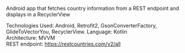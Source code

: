 Android app that fetches country information from a REST endpoint and displays in a RecyclerView

Technologies Used: Android, Retrofit2, GsonConverterFactory, GlideToVectorYou, RecyclerView. 
Language: Kotlin  
Architecture: MVVM  
REST endpoint: https://restcountries.com/v2/all  
